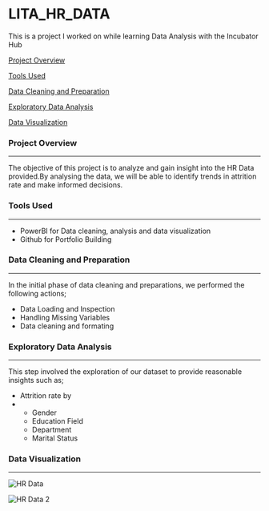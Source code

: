 # LITA_HR_DATA
This is a project I worked on while learning Data Analysis with the Incubator Hub 

[Project Overview](#project-overview)

[Tools Used](#tools-used)

[Data Cleaning and Preparation](#data-cleaning-and-preparation)

[Exploratory Data Analysis](#exploratory-data-analysis)

[Data Visualization](#data-visualization)


### Project Overview
---
The objective of this project is to analyze and gain insight into the HR Data provided.By analysing the data, we will be able to identify trends in attrition rate and make informed decisions.

### Tools Used
---
- PowerBI for Data cleaning, analysis and data visualization
- Github for Portfolio Building

### Data Cleaning and Preparation
---
In the initial phase of data cleaning and preparations, we performed the following actions;
- Data Loading and Inspection
- Handling Missing Variables
- Data cleaning and formating

### Exploratory Data Analysis
---
This step involved the exploration of our dataset to provide reasonable insights such as;
- Attrition rate by
- - Gender
  - Education Field
  - Department
  - Marital Status

### Data Visualization
---

![HR Data](https://github.com/user-attachments/assets/1ddd4bb3-e1e6-48ea-b9b7-35c42793d166)


![HR Data 2](https://github.com/user-attachments/assets/1034aa5b-a97c-44f7-8440-c0a442b4fbfa)








